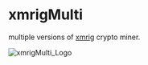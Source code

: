# xmrigMulti
multiple versions of [xmrig](https://github.com/xmrig/xmrig) crypto miner.

![xmrigMulti_Logo](https://github.com/UnLuckyLust/xmrigMulti/assets/104845736/e9942c5d-4148-474e-b715-fd24a0ea2d10)
